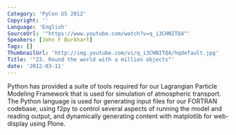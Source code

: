 ```yaml
---
Category: 'PyCon US 2012'
Copyright: ''
Language: 'English'
SourceUrl: '"https://www.youtube.com/watch?v=q_i3CHNITQ4"'
Speakers: [John F Burkhart]
Tags: []
ThumbnailUrl: 'http://img.youtube.com/vi/q_i3CHNITQ4/hqdefault.jpg'
Title: '"23. Round the world with a million objects"'
date: '2012-03-11'
---
```

Python has provided a suite of tools required for our Lagrangian Particle
Modeling Framework that is used for simulation of atmospheric transport. The
Python language is used for generating input files for our FORTRAN codebase,
using f2py to control several aspects of running the model and reading output,
and dynamically generating content with matplotlib for web-display using
Plone.

